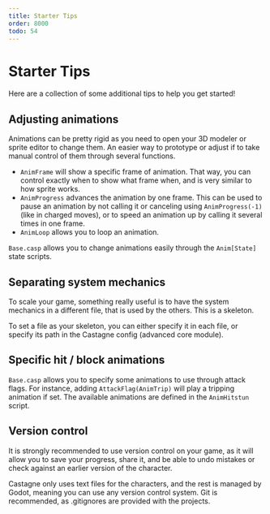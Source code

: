 ```yaml
---
title: Starter Tips
order: 8000
todo: 54
---
```


# Starter Tips

Here are a collection of some additional tips to help you get started!

## Adjusting animations

Animations can be pretty rigid as you need to open your 3D modeler or sprite editor to change them. An easier way to prototype or adjust if to take manual control of them through several functions.
- `AnimFrame` will show a specific frame of animation. That way, you can control exactly when to show what frame when, and is very similar to how sprite works.
- `AnimProgress` advances the animation by one frame. This can be used to pause an animation by not calling it or canceling using `AnimProgress(-1)` (like in charged moves), or to speed an animation up by calling it several times in one frame.
- `AnimLoop` allows you to loop an animation.

`Base.casp` allows you to change animations easily through the `Anim[State]` state scripts.

## Separating system mechanics

To scale your game, something really useful is to have the system mechanics in a different file, that is used by the others. This is a skeleton.

To set a file as your skeleton, you can either specify it in each file, or specify its path in the Castagne config (advanced core module).

## Specific hit / block animations

`Base.casp` allows you to specify some animations to use through attack flags. For instance, adding `AttackFlag(AnimTrip)` will play a tripping animation if set. The available animations are defined in the `AnimHitstun` script.

## Version control

It is strongly recommended to use version control on your game, as it will allow you to save your progress, share it, and be able to undo mistakes or check against an earlier version of the character.

Castagne only uses text files for the characters, and the rest is managed by Godot, meaning you can use any version control system. Git is recommended, as .gitignores are provided with the projects.
